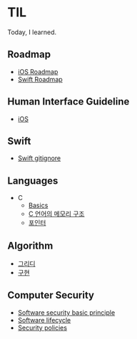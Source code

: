 # TIL
Today, I learned.

## Roadmap  
* [iOS Roadmap](https://github.com/seungchann/TIL/blob/main/roadmap/iOS-roadmap.md)  
* [Swift Roadmap](https://github.com/seungchann/TIL/blob/main/roadmap/swift-roadmap.md)  

## Human Interface Guideline  
* [iOS](https://github.com/seungchann/TIL/blob/main/HIG/iOS.md)  

## Swift
* [Swift gitignore](https://github.com/seungchann/TIL/blob/main/Swift/swift-gitignore.md)  

## Languages  
* C  
  * [Basics](https://github.com/seungchann/TIL/blob/main/C/basics.md)  
  * [C 언어의 메모리 구조](https://github.com/seungchann/TIL/blob/main/C/memory.md)  
  * [포인터](https://github.com/seungchann/TIL/blob/main/C/pointer.md)  

## Algorithm  
* [그리디](https://github.com/seungchann/TIL/blob/main/algorithm/greedy.md)  
* [구현](https://github.com/seungchann/TIL/tree/main/algorithm/implementation.md)  

## Computer Security  
* [Software security basic principle](https://github.com/seungchann/TIL/blob/main/computer-security/software-security-basic-principle.md)  
* [Software lifecycle](https://github.com/seungchann/TIL/blob/main/computer-security/software-lifecycle.md)  
* [Security policies](https://github.com/seungchann/TIL/blob/main/computer-security/security-policies.md)  
